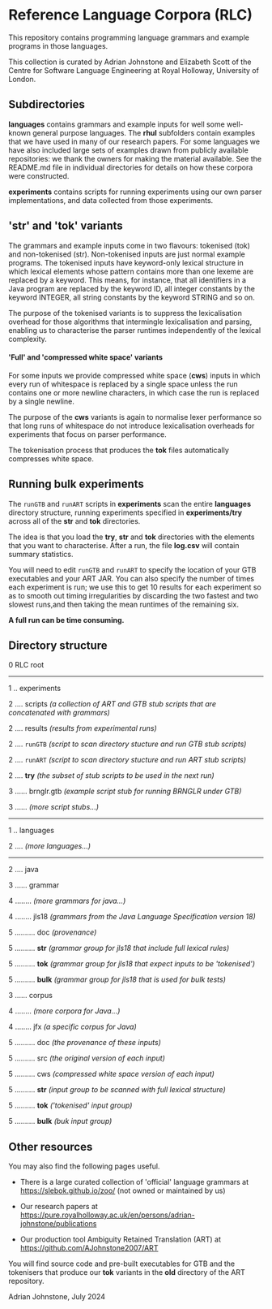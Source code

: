 # Reference Language Corpora (RLC)

This repository contains programming language grammars and example programs in those languages.

This collection is curated by Adrian Johnstone and Elizabeth Scott of the Centre for Software Language Engineering at Royal Holloway, University of London.

## Subdirectories

**languages** contains grammars and example inputs for well some well-known general purpose languages. The **rhul** subfolders contain examples that we have used in many of our research papers. For some languages we have also included large sets of examples drawn from publicly available repositories: we thank the owners for making the material available.
See the README.md file in individual directories for details on how these corpora were constructed.

**experiments** contains scripts for running experiments using our own parser implementations, and data collected from those experiments.

## 'str' and 'tok' variants

The grammars and example inputs come in two flavours: tokenised (tok) and non-tokenised (str). Non-tokenised inputs are just normal example programs. The tokenised inputs have keyword-only lexical structure in which lexical elements whose pattern contains more than one lexeme are replaced by a keyword. This means, for instance, that all identifiers in a Java program are replaced by the keyword ID, all integer constants by the keyword INTEGER, all string constants by the keyword STRING and so on.

The purpose of the tokenised variants is to suppress the lexicalisation overhead for those algorithms that intermingle lexicalisation and parsing, enabling us to characterise the parser runtimes independently of the lexical complexity.

#### 'Full' and 'compressed white space' variants

For some inputs we provide compressed white space (**cws**) inputs in which every run of whitespace is replaced by a single space unless the run contains one or more newline characters, in which case the run is replaced by a single newline. 

The purpose of the **cws** variants is again to normalise lexer performance so that long runs of whitespace do not introduce lexicalisation overheads for experiments that focus on parser performance. 

The tokenisation process that produces the **tok** files automatically compresses white space.

## Running bulk experiments

The `runGTB` and `runART` scripts in **experiments** scan the entire **languages** directory structure, running experiments specified in **experiments/try** across all of the **str** and **tok** directories. 

The idea is that you load the **try**, **str** and **tok** directories with the elements that you want to characterise. After a run, the file **log.csv** will contain summary statistics.

You will need to edit `runGTB` and `runART` to specify the location of your GTB executables and your ART JAR. You can also specify the number of times each experiment is run; we use this to get 10 results for each experiment so as to smooth out timing irregularities by discarding the two fastest and two slowest runs,and then taking the mean runtimes of the remaining six.

**A full run can be time consuming.**

## Directory structure

0 RLC root

---

1 .. experiments

2 .... scripts *(a collection of ART and GTB stub scripts that are concatenated with grammars)*

2 .... results *(results from experimental runs)*	

2 .... `runGTB` *(script to scan directory stucture and run GTB stub scripts)*

2 .... `runART`  *(script to scan directory stucture and run ART stub scripts)*

2 .... **try** *(the subset of stub scripts to be used in the next run)*

3 ...... brnglr.gtb *(example script stub for running BRNGLR under GTB)*

3 ...... *(more script stubs...)*

---

1 .. languages

2 .... *(more languages...)*

---

2 .... java

3 ...... grammar

4 ........ *(more grammars for java...)*

4 ........ jls18 *(grammars from the Java Language Specification version 18)*

5 .......... doc *(provenance)*

5 .......... **str** *(grammar group for jls18 that include full lexical rules)*

5 .......... **tok** *(grammar group for jls18 that expect inputs to be 'tokenised')*

5 .......... **bulk** *(grammar group for jls18 that is used for bulk tests)*

3 ...... corpus

4 ........ *(more corpora for Java...)*

4 ........ jfx	 *(a specific corpus for Java)*

5 .......... doc *(the provenance of these inputs)*

5 .......... src *(the original version of each input)*

5 .......... cws *(compressed white space version of each input)*

5 .......... **str** *(input group to be scanned with full lexical structure)*

5 .......... **tok** *('tokenised' input group)*

5 .......... **bulk** *(buk input group)*

## Other resources
 
You may also find the following pages useful.

* There is a large curated collection of 'official' language grammars at https://slebok.github.io/zoo/ (not owned or maintained by us)

* Our research papers at https://pure.royalholloway.ac.uk/en/persons/adrian-johnstone/publications

* Our production tool Ambiguity Retained Translation (ART) at https://github.com/AJohnstone2007/ART

You will find source code and pre-built executables for GTB and the tokenisers that produce our **tok** variants in the **old** directory of the ART repository.

Adrian Johnstone, July 2024
